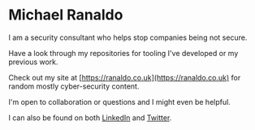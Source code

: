 # Michael Ranaldo

I am a security consultant who helps stop companies being not secure.

Have a look through my repositories for tooling I've developed or my previous work.

Check out my site at [https://ranaldo.co.uk](https://ranaldo.co.uk) for random mostly cyber-security content.

I'm open to collaboration or questions and I might even be helpful.

I can also be found on both [LinkedIn](https://www.linkedin.com/in/michaelranaldo/) and [Twitter](https://twitter.com/michaeljranaldo).
